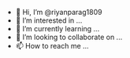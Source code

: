 - 👋 Hi, I’m @riyanparag1809
- 👀 I’m interested in ...
- 🌱 I’m currently learning ...
- 💞️ I’m looking to collaborate on ...
- 📫 How to reach me ...

<!---
riyanparag1809/riyanparag1809 is a ✨ special ✨ repository because its `README.md` (this file) appears on your GitHub 
.
--->
